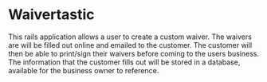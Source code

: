 # Waivertastic

This rails application allows a user to create a custom waiver. The waivers are
will be filled out online and emailed to the customer. The customer will then be
able to print/sign their waivers before coming to the users business. The
information that the customer fills out will be stored in a database, available
for the business owner to reference. 
